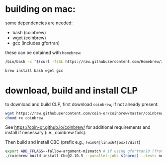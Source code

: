 # building on mac:
some dependencies are needed:

* bash (coinbrew)
* wget (coinbrew)
* gcc (includes gfortran)

these can be obtained with `homebrew`:

```bash
/bin/bash -c "$(curl -fsSL https://raw.githubusercontent.com/Homebrew/install/master/install.sh)"
```

```bash
brew install bash wget gcc
```

# download, build and install CLP

to download and build CLP, first download `coinbrew`, if not already present:

```bash
wget https://raw.githubusercontent.com/coin-or/coinbrew/master/coinbrew
chmod +x coinbrew
```

See <https://coin-or.github.io/coinbrew/> for additional requirements and install if necessary (i.e., coinbrew fails).

Then build and install CBC (prefix e.g., `(win64|linux64|osx)/dist`)

```bash
export ADD_FFLAGS=-fallow-argument-mismatch # if using gfortran10 (from gcc10)
./coinbrew build install Cbc@2.10.5 --parallel-jobs $(nproc) --tests none --prefix $os$arch/dist
```
